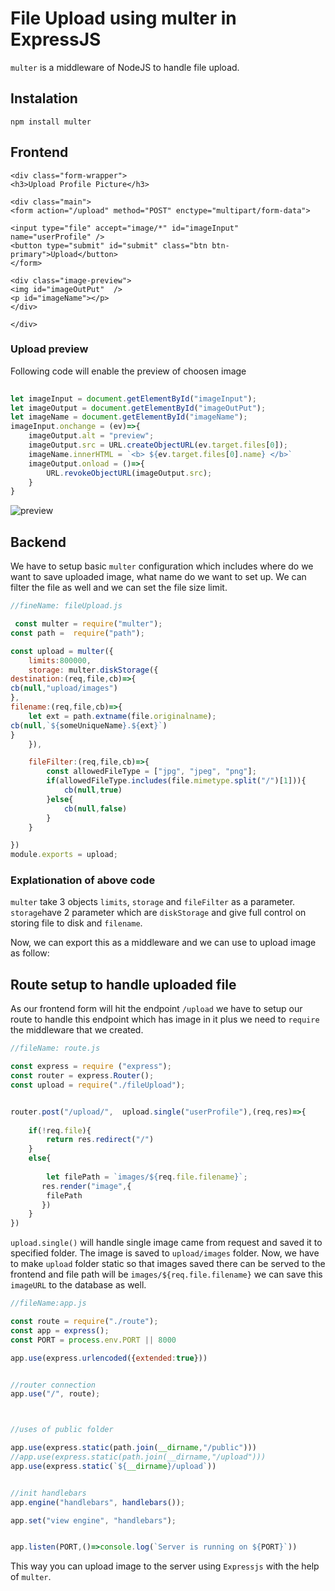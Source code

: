 # File Upload using multer in ExpressJS
`multer` is a middleware of NodeJS to handle file upload.
## Instalation
``` npm install multer ```

## Frontend
```
<div class="form-wrapper">
<h3>Upload Profile Picture</h3>

<div class="main">
<form action="/upload" method="POST" enctype="multipart/form-data">

<input type="file" accept="image/*" id="imageInput"  name="userProfile" />
<button type="submit" id="submit" class="btn btn-primary">Upload</button>
</form>

<div class="image-preview">
<img id="imageOutPut"  />
<p id="imageName"></p>
</div>

</div>

```
### Upload preview
Following code will enable the preview of choosen image
```javascript
    
let imageInput = document.getElementById("imageInput");
let imageOutput = document.getElementById("imageOutPut");
let imageName = document.getElementById("imageName");
imageInput.onchange = (ev)=>{
    imageOutput.alt = "preview";
    imageOutput.src = URL.createObjectURL(ev.target.files[0]);
    imageName.innerHTML = `<b> ${ev.target.files[0].name} </b>`
    imageOutput.onload = ()=>{
        URL.revokeObjectURL(imageOutput.src);
    }
}

```

![preview](https://images2.imgbox.com/07/f7/ah9CzDGQ_o.png)


## Backend
We have to setup basic  `multer` configuration which includes where do we want to save uploaded image, what name do we want to set up. We can filter the file as well and we can set the file size limit.
``` javascript
//fineName: fileUpload.js

 const multer = require("multer");
const path =  require("path");

const upload = multer({
    limits:800000,
    storage: multer.diskStorage({
destination:(req,file,cb)=>{
cb(null,"upload/images")
},
filename:(req,file,cb)=>{
    let ext = path.extname(file.originalname);
cb(null,`${someUniqueName}.${ext}`)
}
    }),

    fileFilter:(req,file,cb)=>{
        const allowedFileType = ["jpg", "jpeg", "png"];
        if(allowedFileType.includes(file.mimetype.split("/")[1])){
            cb(null,true)
        }else{
            cb(null,false)
        }
    }

})
module.exports = upload;

```
### Explationation of above code
`multer` take 3 objects `limits`, `storage` and `fileFilter` as a parameter. `storage`have 2 parameter which are `diskStorage` and give full control on storing file to disk and `filename`. 

Now, we can export this as a middleware and we can use to upload image as follow:
## Route setup to handle uploaded file

As our frontend form will hit the endpoint `/upload` we have to setup our route to handle this endpoint which has image in it plus we need to `require` the middleware that we created.

``` javascript
//fileName: route.js

const express = require ("express");
const router = express.Router();
const upload = require("./fileUpload");


router.post("/upload/",  upload.single("userProfile"),(req,res)=>{
   
    if(!req.file){
        return res.redirect("/")
    }
    else{   
        
        let filePath = `images/${req.file.filename}`;
       res.render("image",{
        filePath
       }) 
    }
})

```
`upload.single()` will handle single image came from request and saved it to specified folder. The image is saved to `upload/images` folder.
Now, we have to make `upload` folder static so that images saved there can be served to the frontend and file path will be  `images/${req.file.filename}` we can save this `imageURL` to the database as well.

``` javascript
//fileName:app.js

const route = require("./route");
const app = express();
const PORT = process.env.PORT || 8000

app.use(express.urlencoded({extended:true}))


//router connection
app.use("/", route);



//uses of public folder

app.use(express.static(path.join(__dirname,"/public")))
//app.use(express.static(path.join(__dirname,"/upload")))
app.use(express.static(`${__dirname}/upload`))


//init handlebars
app.engine("handlebars", handlebars());

app.set("view engine", "handlebars");


app.listen(PORT,()=>console.log(`Server is running on ${PORT}`))


```
This way you can upload image to the server using `Expressjs` with the help of `multer`.

